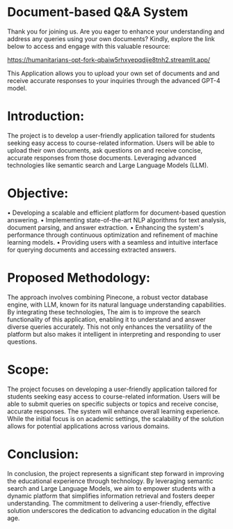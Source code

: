 # Document-based Q&A System

Thank you for joining us. Are you eager to enhance your understanding and address any queries using your own documents? Kindly, explore the link below to access and engage with this valuable resource:

https://humanitarians-opt-fork-qbaiw5rhxyepqdije8tnh2.streamlit.app/

This Application allows you to upload your own set of documents and and receive accurate responses to your inquiries through the advanced GPT-4 model. 




# Introduction:

The project is to develop a user-friendly application tailored for students seeking easy access to course-related information. 
Users will be able to upload their own documents, ask questions on and receive concise, accurate responses from those documents.
Leveraging advanced technologies like semantic search and Large Language Models (LLM).

# Objective:

•	Developing a scalable and efficient platform for document-based question answering.
•	Implementing state-of-the-art NLP algorithms for text analysis, document parsing, and answer extraction.
•	Enhancing the system's performance through continuous optimization and refinement of machine learning models.
•	Providing users with a seamless and intuitive interface for querying documents and accessing extracted answers.


# Proposed Methodology:

The approach involves combining Pinecone, a robust vector database engine, with LLM, known for its natural language understanding capabilities. By integrating these technologies, The aim is to improve the search functionality of this application, enabling it to understand and answer diverse queries accurately. This not only enhances the versatility of the platform but also makes it intelligent in interpreting and responding to user questions.

# Scope:

The project focuses on developing a user-friendly application tailored for students seeking easy access to course-related information. Users will be able to submit queries on specific subjects or topics and receive concise, accurate responses. The system will enhance overall learning experience. While the initial focus is on academic settings, the scalability of the solution allows for potential applications across various domains.


# Conclusion:

In conclusion, the project represents a significant step forward in improving the educational experience through technology. By leveraging semantic search and Large Language Models, we aim to empower students with a dynamic platform that simplifies information retrieval and fosters deeper understanding. The commitment to delivering a user-friendly, effective solution underscores the dedication to advancing education in the digital age.






